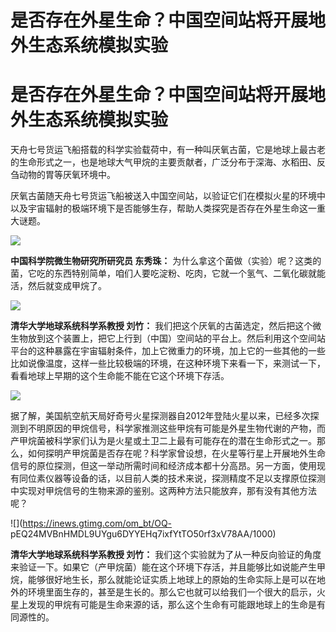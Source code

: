 # 是否存在外星生命？中国空间站将开展地外生态系统模拟实验

# 是否存在外星生命？中国空间站将开展地外生态系统模拟实验

天舟七号货运飞船搭载的科学实验载荷中，有一种叫厌氧古菌，它是地球上最古老的生命形式之一，也是地球大气甲烷的主要贡献者，广泛分布于深海、水稻田、反刍动物的胃等厌氧环境中。

厌氧古菌随天舟七号货运飞船被送入中国空间站，以验证它们在模拟火星的环境中以及宇宙辐射的极端环境下是否能够生存，帮助人类探究是否存在外星生命这一重大谜题。

![](https://inews.gtimg.com/om_bt/OIQEVtnoAbO755lBPcwLq3EMYhxfe9sTAp0HaP2ApnrrAAA/1000)

**中国科学院微生物研究所研究员 东秀珠：**
为什么拿这个菌做（实验）呢？这类的菌，它吃的东西特别简单，咱们人要吃淀粉、吃肉，它就一个氢气、二氧化碳就能活，然后就变成甲烷了。

![](https://inews.gtimg.com/om_bt/O5e733ec7x61pGEQW_CU6AGxFspxMalidFvuFJaP7CD0EAA/1000)

**清华大学地球系统科学系教授 刘竹：**
我们把这个厌氧的古菌选定，然后把这个微生物放到这个装置上，把它上行到（中国）空间站的平台上。然后利用这个空间站平台的这种暴露在宇宙辐射条件，加上它微重力的环境，加上它的一些其他的一些比如说像温度，这样一些比较极端的环境，在这种环境下来看一下，来测试一下，看看地球上早期的这个生命能不能在它这个环境下存活。

![](https://inews.gtimg.com/om_bt/O5d5B5z79f7iXWDq6noD8B4lw5YFcsfB4TKHX7yl9PC08AA/1000)

据了解，美国航空航天局好奇号火星探测器自2012年登陆火星以来，已经多次探测到不明原因的甲烷信号，科学家推测这些甲烷有可能是外星生物代谢的产物，而产甲烷菌被科学家们认为是火星或土卫二上最有可能存在的潜在生命形式之一。那么，如何探明产甲烷菌是否存在呢？科学家曾设想，在火星等行星上开展地外生命信号的原位探测，但这一举动所需时间和经济成本都十分高昂。另一方面，使用现有同位素仪器等设备的话，以目前人类的技术来说，探测精度不足以支撑原位探测中实现对甲烷信号的生物来源的鉴别。这两种方法只能放弃，那有没有其他方法呢？

![](https://inews.gtimg.com/om_bt/OQ-
pEQ24MVBnHMDL9UYgu6DYYEHq7ixfYtTO50rf3xV78AA/1000)

**清华大学地球系统科学系教授 刘竹：**
我们这个实验就为了从一种反向验证的角度来验证一下。如果它（产甲烷菌）能在这个环境下存活，并且能够比如说能产生甲烷，能够很好地生长，那么就能论证实质上地球上的原始的生命实际上是可以在地外的环境里面生存的，甚至是生长的。那么它也就可以给我们一个很大的启示，火星上发现的甲烷有可能是生命来源的话，那么这个生命有可能跟地球上的生命是有同源性的。

